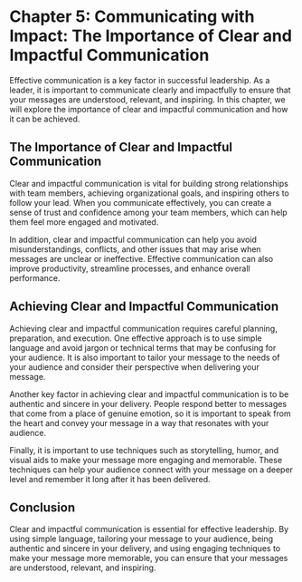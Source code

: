 Chapter 5: Communicating with Impact: The Importance of Clear and Impactful Communication
=========================================================================================

Effective communication is a key factor in successful leadership. As a leader, it is important to communicate clearly and impactfully to ensure that your messages are understood, relevant, and inspiring. In this chapter, we will explore the importance of clear and impactful communication and how it can be achieved.

The Importance of Clear and Impactful Communication
---------------------------------------------------

Clear and impactful communication is vital for building strong relationships with team members, achieving organizational goals, and inspiring others to follow your lead. When you communicate effectively, you can create a sense of trust and confidence among your team members, which can help them feel more engaged and motivated.

In addition, clear and impactful communication can help you avoid misunderstandings, conflicts, and other issues that may arise when messages are unclear or ineffective. Effective communication can also improve productivity, streamline processes, and enhance overall performance.

Achieving Clear and Impactful Communication
-------------------------------------------

Achieving clear and impactful communication requires careful planning, preparation, and execution. One effective approach is to use simple language and avoid jargon or technical terms that may be confusing for your audience. It is also important to tailor your message to the needs of your audience and consider their perspective when delivering your message.

Another key factor in achieving clear and impactful communication is to be authentic and sincere in your delivery. People respond better to messages that come from a place of genuine emotion, so it is important to speak from the heart and convey your message in a way that resonates with your audience.

Finally, it is important to use techniques such as storytelling, humor, and visual aids to make your message more engaging and memorable. These techniques can help your audience connect with your message on a deeper level and remember it long after it has been delivered.

Conclusion
----------

Clear and impactful communication is essential for effective leadership. By using simple language, tailoring your message to your audience, being authentic and sincere in your delivery, and using engaging techniques to make your message more memorable, you can ensure that your messages are understood, relevant, and inspiring.
